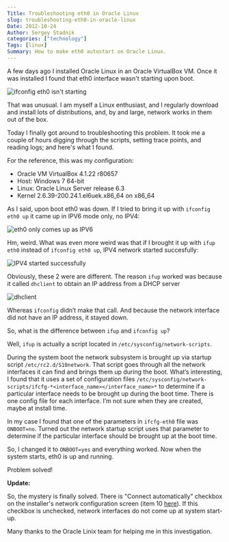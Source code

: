 ```yaml
---
Title: Troubleshooting eth0 in Oracle Linux
slug: troubleshooting-eth0-in-oracle-linux
Date: 2012-10-24
Author: Sergey Stadnik
categories: ["technology"]
Tags: [linux]
Summary: How to make eth0 autostart on Oracle Linux.
---
```


A few days ago I installed Oracle Linux in an Oracle VirtualBox VM. Once it was installed I found that eth0 interface wasn't starting upon boot.

![ifconfig eth0 isn't starting](/images/2012-10-24-oralinux1.png)

That was unusual. I am myself a Linux enthusiast, and I regularly download and install lots of distributions, and, by and large, network works in them out of the box.

Today I finally got around to troubleshooting this problem. It took me a couple of hours digging through the scripts, setting trace points, and reading logs; and here's what I found.

For the reference, this was my configuration:

-   Oracle VM VirtualBox 4.1.22 r80657
-   Host: Windows 7 64-bit
-   Linux: Oracle Linux Server release 6.3
-   Kernel 2.6.39-200.24.1.el6uek.x86\_64 on x86\_64

As I said, upon boot eth0 was down. If I tried to bring it up with `ifconfig eth0 up` it came up in IPV6 mode only, no IPV4:

![eth0 only comes up as IPV6](/images/2012-10-24-oralinux2.png)

Hm, weird. What was even more weird was that if I brought it up with `ifup eth0` instead of `ifconfig eth0 up`, IPV4 network started succesfully:

![IPV4 started successfully](/images/2012-10-24-oralinux3.png)

Obviously, these 2 were are different. The reason `ifup` worked was because it called `dhclient` to obtain an IP address from a DHCP server

![dhclient](/images/2012-10-24-oralinux4.png)

Whereas `ifconfig` didn’t make that call. And because the network interface did not have an IP address, it stayed down.

So, what is the difference between `ifup` and `ifconfig up`?

Well, `ifup` is actually a script located in  `/etc/sysconfig/network-scripts`.

During the system boot the network subsystem is brought up via startup
script `/etc/rc2.d/S10network`. That script goes through all the network interfaces it can find and
brings them up during the boot. What’s interesting, I found that it uses a set of configuration files
`/etc/sysconfig/network-scripts/ifcfg-*<interface_name></interface_name>*` to determine if a particular interface needs to be brought up during the boot time. There is one config file for each interface. I’m not sure
when they are created, maybe at install time.

In my case I found that one of the parameters in `ifcfg-eth0` file was `ONBOOT=no`.
Turned out the network startup script uses that parameter to determine if the particular interface should be brought up at the boot time.

So, I changed it to `ONBOOT=yes` and everything worked.
Now when the system starts, eth0 is up and running.

Problem solved!

**Update:**

So, the mystery is finally solved. There is "Connect automatically" checkbox on the installer's network configuration screen (item 10 [here](http://www.oracle-base.com/articles/linux/oracle-linux-6-installation.php)).
If this checkbox is unchecked, network interfaces do not come up at system start-up.

Many thanks to the Oracle Linix team for helping me in this investigation.